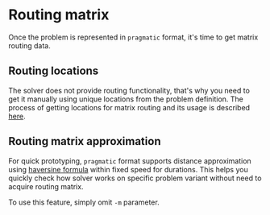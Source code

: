 # Routing matrix

Once the problem is represented in `pragmatic` format, it's time to get matrix routing data.


## Routing locations

The solver does not provide routing functionality, that's why you need to get it manually using unique locations from the
problem definition. The process of getting locations for matrix routing and its usage is described
[here](../concepts/pragmatic/routing/format.md).


## Routing matrix approximation

For quick prototyping, `pragmatic` format supports distance approximation using [haversine formula](https://en.wikipedia.org/wiki/Haversine_formula)
within fixed speed for durations. This helps you quickly check how solver works on specific problem variant without
need to acquire routing matrix.

To use this feature, simply omit `-m` parameter.
